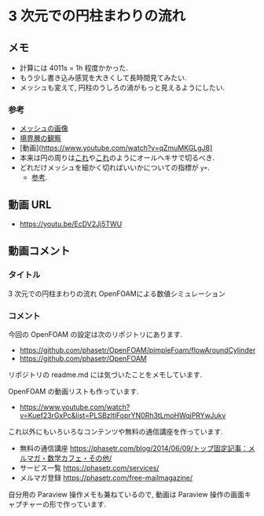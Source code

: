 # 3 次元での円柱まわりの流れ
## メモ
- 計算には 4011s = 1h 程度かかった.
- もう少し書き込み感覚を大きくして長時間見てみたい.
- メッシュも変えて, 円柱のうしろの渦がもっと見えるようにしたい.

### 参考
- [メッシュの画像](https://twitter.com/math153arclight/status/1138066868940394497)
- [境界層の観察](https://twitter.com/math153arclight/status/1138069408327147520)
- [動画](https://www.youtube.com/watch?v=qZmuMKGLgJ8]
- 本来は円の周りは[これ](https://twitter.com/jjishii/status/1166230885546414082)や[これ](https://twitter.com/jjishii/status/1171629962828247040)のようにオールヘキサで切るべき.
- どれだけメッシュを細かく切ればいいかについての指標が `y+`.
    - [参考](https://www.cradle.co.jp/glossary/en_Y/detail0099.html).

## 動画 URL
- <https://youtu.be/EcDV2Jj5TWU>

## 動画コメント
### タイトル
3 次元での円柱まわりの流れ OpenFOAMによる数値シミュレーション

### コメント
今回の OpenFOAM の設定は次のリポジトリにあります.

- https://github.com/phasetr/OpenFOAM/pimpleFoam/flowAroundCylinder
- https://github.com/phasetr/OpenFOAM

リポジトリの readme.md には気づいたことをメモしています.

OpenFOAM の動画リストも作っています.

- https://www.youtube.com/watch?v=Kuef23rGxPc&list=PLSBzltjFoprYN0Rh3tLmoHWqjPRYwJukv


これ以外にもいろいろなコンテンツや無料の通信講座を作っています.

- 無料の通信講座 https://phasetr.com/blog/2014/06/09/トップ固定記事：メルマガ・数学カフェ・その他/
- サービス一覧 https://phasetr.com/services/
- メルマガ登録 https://phasetr.com/free-mailmagazine/

自分用の Paraview 操作メモも兼ねているので,
動画は Paraview 操作の画面キャプチャーの形で作っています.
